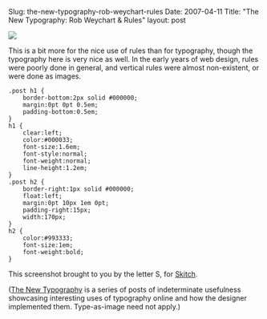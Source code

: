 Slug: the-new-typography-rob-weychart-rules
Date: 2007-04-11
Title: "The New Typography: Rob Weychart & Rules"
layout: post

<a href="http://www.robweychert.com/editorials/2007/02/20/comhaltas_ceoltir_ireann/"><img src="http://img.skitch.com/20090916-giekp8x4yfk15nf481nhfukbmp.png" /></a>

This is a bit more for the nice use of rules than for typography, though the typography here is very nice as well. In the early years of web design, rules were poorly done in general, and vertical rules were almost non-existent, or were done as images.

    .post h1 {
        border-bottom:2px solid #000000;
        margin:0pt 0pt 0.5em;
        padding-bottom:0.5em;
    }
    h1 {
        clear:left;
        color:#000033;
        font-size:1.6em;
        font-style:normal;
        font-weight:normal;
        line-height:1.2em;
    }
    .post h2 {
        border-right:1px solid #000000;
        float:left;
        margin:0pt 10px 1em 0pt;
        padding-right:15px;
        width:170px;
    }
    h2 {
        color:#993333;
        font-size:1em;
        font-weight:bold;
    }

This screenshot brought to you by the letter S, for [Skitch](http://plasq.com/skitch).

([The New Typography](http://redmonk.net/tags/thenewtypography) is a series of posts of indeterminate usefulness showcasing interesting uses of typography online and how the designer implemented them. Type-as-image need not apply.)
